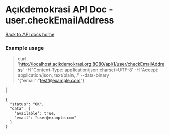 # Açıkdemokrasi API Doc - user.checkEmailAddress

[Back to API docs home](Home)

### Example usage

>    curl 'http://localhost.acikdemokrasi.org:8080/api/1/user/checkEmailAddress' -H 'Content-Type: application/json;charset=UTF-8' -H 'Accept: application/json, text/plain, /' --data-binary '{"email":"test@example.com"}'

|

```
{
  "status": "OK",
  "data": {
    "available": true,
    "email": "user@example.com"
  }
}
```